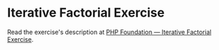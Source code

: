 
# Iterative Factorial Exercise

Read the exercise's description at [PHP Foundation — Iterative Factorial Exercise](https://www.codeguage.com/courses/php/iterative-factorial-exercise).